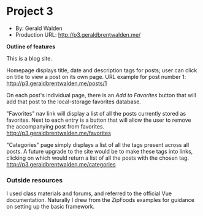 # Project 3

+ By: Gerald Walden
+ Production URL: <http://p3.geraldbrentwalden.me/>

__Outline of features__

This is a blog site.

Homepage displays title, date and description tags for posts; user can click on title to view
a post on its own page. 
URL example for post number 1: <http://p3.geraldbrentwalden.me/posts/1>

On each post's individual page, there is an *Add to Favorites* button that will add that post to
the local-storage favorites database.

"Favorites" nav link will display a list of all the posts currently stored as favorites. Next to each
entry is a button that will allow the user to remove the accompanying post from favorites. 
<http://p3.geraldbrentwalden.me/favorites>

"Categories" page simply displays a list of all the tags present across all posts. A future upgrade to the site would
be to make these tags into links, clicking on which would return a list of all the posts with the chosen tag. 
<http://p3.geraldbrentwalden.me/categories>

### Outside resources
I used class materials and forums, and referred to the official Vue documentation. Naturally I drew from the ZipFoods examples
for guidance on setting up the basic framework. 

